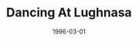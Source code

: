 ---
title: Dancing At Lughnasa
redirect_from:
- /productions/1996_Dancing_at_Lughnasa
date: 1996-03-01
closing_date: 1996-03-17
layout: productions
playbill:
Theatre: Theatre Jacksonville
Venue: Little Theatre
cast:
- Michael: Michael Lipp
- Kate: Elyse Brady
- Maggie: Simone Aden-Reid
- Agnes: Kathy Biddle
- Rose: Jamie Vaughn
- Chris: Christina Duncan
- Gerry: Michael Simpson
- Jack: Dave Gowan
crew:
- Artistic Director: Jan Kathryn Wikstrom
- Stage Manager: Valerie Howard
- Assistant Stage Manager: Robyn Scott
- Scenic and Lighting Design: Andrew Way
- Set Construction:
  - Jamie Wright
  - Ron Clark
  - Cherri Stanton
  - Scott Hooks
  - Chris Powell
  - Gloria Pepe
  - Judy Jones
  - Craig Kassan
- Set Dressings and Furniture: Bruce Musser
- Properties Mistress: Barbara Davis
- Properties and Run Crew:
  - Barbara Davis
  - Karen Jones
  - Elaine Gantz
- Master Electrician: Jamie Wright
- Sound Designer: Landon Walker
- Sound Technician: Scott Hooks
- Light Board Technician: Gloria Pepe
- Costumer: Elaine Gantz
- Volunteer Coordinator: Lovelle MacLean
- Graphic Support: Gerald Charm
- Kites:
  - John Wikstrom
  - Elizabeth Wickstrom
---